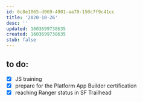 ```yaml
---
id: 6c8e1065-d069-4901-aa78-150c7f9c41cc
title: '2020-10-26'
desc: ''
updated: 1603699738635
created: 1603699738635
stub: false
---
```

## to do:
- [x] JS training
- [x] prepare for the Platform App Builder certification
- [x] reaching Ranger status in SF Trailhead
